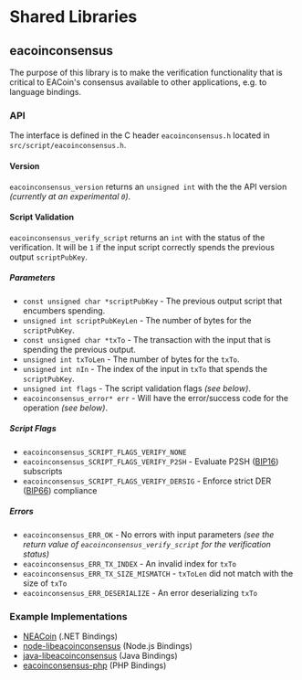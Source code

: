 Shared Libraries
================

## eacoinconsensus

The purpose of this library is to make the verification functionality that is critical to EACoin's consensus available to other applications, e.g. to language bindings.

### API

The interface is defined in the C header `eacoinconsensus.h` located in  `src/script/eacoinconsensus.h`.

#### Version

`eacoinconsensus_version` returns an `unsigned int` with the the API version *(currently at an experimental `0`)*.

#### Script Validation

`eacoinconsensus_verify_script` returns an `int` with the status of the verification. It will be `1` if the input script correctly spends the previous output `scriptPubKey`.

##### Parameters
- `const unsigned char *scriptPubKey` - The previous output script that encumbers spending.
- `unsigned int scriptPubKeyLen` - The number of bytes for the `scriptPubKey`.
- `const unsigned char *txTo` - The transaction with the input that is spending the previous output.
- `unsigned int txToLen` - The number of bytes for the `txTo`.
- `unsigned int nIn` - The index of the input in `txTo` that spends the `scriptPubKey`.
- `unsigned int flags` - The script validation flags *(see below)*.
- `eacoinconsensus_error* err` - Will have the error/success code for the operation *(see below)*.

##### Script Flags
- `eacoinconsensus_SCRIPT_FLAGS_VERIFY_NONE`
- `eacoinconsensus_SCRIPT_FLAGS_VERIFY_P2SH` - Evaluate P2SH ([BIP16](https://github.com/eacoin/bips/blob/master/bip-0016.mediawiki)) subscripts
- `eacoinconsensus_SCRIPT_FLAGS_VERIFY_DERSIG` - Enforce strict DER ([BIP66](https://github.com/eacoin/bips/blob/master/bip-0066.mediawiki)) compliance

##### Errors
- `eacoinconsensus_ERR_OK` - No errors with input parameters *(see the return value of `eacoinconsensus_verify_script` for the verification status)*
- `eacoinconsensus_ERR_TX_INDEX` - An invalid index for `txTo`
- `eacoinconsensus_ERR_TX_SIZE_MISMATCH` - `txToLen` did not match with the size of `txTo`
- `eacoinconsensus_ERR_DESERIALIZE` - An error deserializing `txTo`

### Example Implementations
- [NEACoin](https://github.com/NicolasDorier/NEACoin/blob/master/NEACoin/Script.cs#L814) (.NET Bindings)
- [node-libeacoinconsensus](https://github.com/bitpay/node-libeacoinconsensus) (Node.js Bindings)
- [java-libeacoinconsensus](https://github.com/dexX7/java-libeacoinconsensus) (Java Bindings)
- [eacoinconsensus-php](https://github.com/Bit-Wasp/eacoinconsensus-php) (PHP Bindings)
